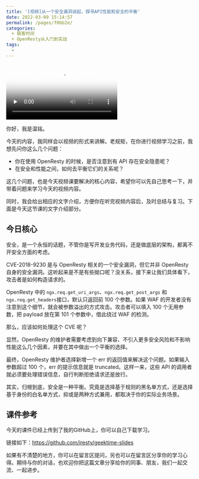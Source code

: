 ```yaml
---
title: '[视频]从一个安全漏洞说起，探寻API性能和安全的平衡'
date: 2022-03-09 15:14:57
permalink: /pages/f0bb2e/
categories:
  + 极客时间
  + OpenResty从入门到实战
tags:
  - 
---
```

<p><video poster="https://static001.geekbang.org/resource/image/2b/04/2b19372f8c88bb89c799382bb4767504.jpg" preload="none" controls=""><source src="https://media001.geekbang.org/customerTrans/fe4a99b62946f2c31c2095c167b26f9c/55ac88a8-16ce81d8277-0000-0000-01d-dbacd.mp4" type="video/mp4"><source src="https://media001.geekbang.org/e63152456c494c38a25ef45b274c9610/f2a99770955f4dff8f68622573c395ca-37963b86cd6511e18c03ec2809815ddb-sd.m3u8" type="application/x-mpegURL"><source src="https://media001.geekbang.org/e63152456c494c38a25ef45b274c9610/f2a99770955f4dff8f68622573c395ca-fbd7fdcd1c8e947dad21fe0f44731b04-hd.m3u8" type="application/x-mpegURL"></video></p><p>你好，我是温铭。</p><p>今天的内容，我同样会以视频的形式来讲解。老规矩，在你进行视频学习之前，我想先问你这么几个问题：</p><ul>
<li>你在使用 OpenResty 的时候，是否注意到有 API 存在安全隐患呢？</li>
<li>在安全和性能之间，如何去平衡它们的关系呢？</li>
</ul><p>这几个问题，也是今天视频课要解决的核心内容，希望你可以先自己思考一下，并带着问题来学习今天的视频内容。</p><p>同时，我会给出相应的文字介绍，方便你在听完视频内容后，及时总结与复习。下面是今天这节课的文字介绍部分。</p><h2>今日核心</h2><p>安全，是一个永恒的话题，不管你是写开发业务代码，还是做底层的架构，都离不开安全方面的考虑。</p><p>CVE-2018-9230 是与 OpenResty 相关的一个安全漏洞，但它并非 OpenResty 自身的安全漏洞。这听起来是不是有些拗口呢？没关系，接下来让我们具体看下，攻击者是如何构造请求的。</p><p>OpenResty 中的 <code>ngx.req.get_uri_args</code>、<code>ngx.req.get_post_args</code> 和 <code>ngx.req.get_headers</code>接口，默认只返回前 100 个参数。如果 WAF 的开发者没有注意到这个细节，就会被参数溢出的方式攻击。攻击者可以填入 100 个无用参数，把 payload 放在第 101 个参数中，借此绕过 WAF 的检测。</p><!-- [[[read_end]]] --><p>那么，应该如何处理这个 CVE 呢？</p><p>显然，OpenResty 的维护者需要考虑到向下兼容、不引入更多安全风险和不影响性能这么几个因素，并要在其中做出一个平衡的选择。</p><p>最终，OpenResty 维护者选择新增一个 err 的返回值来解决这个问题。如果输入参数超过 100 个，err 的提示信息就是 truncated。这样一来，这些 API 的调用者就必须要处理错误信息，自行判断拒绝请求还是放行。</p><p>其实，归根到底，安全是一种平衡。究竟是选择基于规则的黑名单方式，还是选择基于身份的白名单方式，抑或是两种方式兼用，都取决于你的实际业务场景。</p><h2>课件参考</h2><p>今天的课件已经上传到了我的GitHub上，你可以自己下载学习。</p><p>链接如下：<a href="https://github.com/iresty/geektime-slides">https://github.com/iresty/geektime-slides</a></p><p>如果有不清楚的地方，你可以在留言区提问，另也可以在留言区分享你的学习心得。期待与你的对话，也欢迎你把这篇文章分享给你的同事、朋友，我们一起交流、一起进步。</p>
